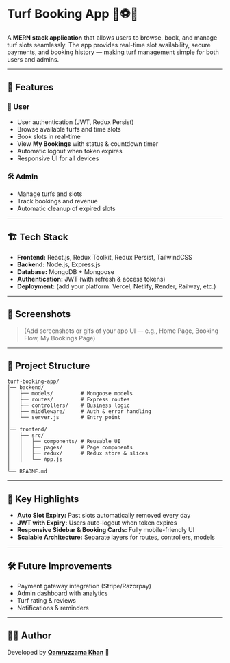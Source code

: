 # Turf Booking App 🏏⚽🏀

A **MERN stack application** that allows users to browse, book, and manage turf slots seamlessly. The app provides real-time slot availability, secure payments, and booking history — making turf management simple for both users and admins.

---

## 🚀 Features

### 👤 User

* User authentication (JWT, Redux Persist)
* Browse available turfs and time slots
* Book slots in real-time
* View **My Bookings** with status & countdown timer
* Automatic logout when token expires
* Responsive UI for all devices

### 🛠️ Admin

* Manage turfs and slots
* Track bookings and revenue
* Automatic cleanup of expired slots

---

## 🏗️ Tech Stack

* **Frontend:** React.js, Redux Toolkit, Redux Persist, TailwindCSS
* **Backend:** Node.js, Express.js
* **Database:** MongoDB + Mongoose
* **Authentication:** JWT (with refresh & access tokens)
* **Deployment:** (add your platform: Vercel, Netlify, Render, Railway, etc.)

---

## 📸 Screenshots

> (Add screenshots or gifs of your app UI — e.g., Home Page, Booking Flow, My Bookings Page)

---

## 📂 Project Structure

```
turf-booking-app/
│── backend/
│   ├── models/         # Mongoose models
│   ├── routes/         # Express routes
│   ├── controllers/    # Business logic
│   ├── middleware/     # Auth & error handling
│   └── server.js       # Entry point
│
│── frontend/
│   ├── src/
│   │   ├── components/ # Reusable UI
│   │   ├── pages/      # Page components
│   │   ├── redux/      # Redux store & slices
│   │   └── App.js
│
└── README.md
```

---

## 🔑 Key Highlights

* **Auto Slot Expiry:** Past slots automatically removed every day
* **JWT with Expiry:** Users auto-logout when token expires
* **Responsive Sidebar & Booking Cards:** Fully mobile-friendly UI
* **Scalable Architecture:** Separate layers for routes, controllers, models

---

## 🛠️ Future Improvements

* Payment gateway integration (Stripe/Razorpay)
* Admin dashboard with analytics
* Turf rating & reviews
* Notifications & reminders

---

## 👨‍💻 Author

Developed by **[Qamruzzama Khan](https://github.com/Qamruzzama-Khan)** 🚀
